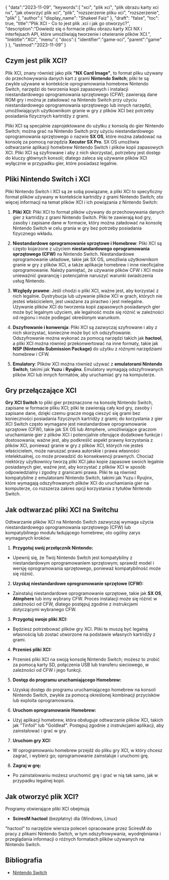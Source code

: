 {
"data":"2023-11-09",
   "keywords":[
"xci",
"plik xci",
"plik obrazu karty xci nx",
"jak otworzyć plik xci",
"plik",
"rozszerzenie pliku xci",
"rozszerzenie",
"plik"
],
   "author":{
"display_name": "Shakeel Faiz"
},
"draft": "false",
"toc": true,
"title":"Plik XCI - Co to jest plik .xci i jak go otworzyć?",
   "description":"Dowiedz się o formacie pliku obrazu karty XCI NX i interfejsach API, które umożliwiają tworzenie i otwieranie plików XCI.",
"linktitle":"XCI",
   "menu":{
      "docs":{
         "identifier":"game-xci",
         "parent":"game"
}
},
"lastmod":"2023-11-09"
}

## Czym jest plik XCI?

Plik XCI, znany również jako plik **"NX Card Image"**, to format pliku używany do przechowywania danych kart z grami **Nintendo Switch**; pliki te są zwykle używane w kontekście oprogramowania homebrew Nintendo Switch, narzędzi do tworzenia kopii zapasowych i instalacji niestandardowego oprogramowania sprzętowego (CFW); zawierają dane ROM gry i można je załadować na Nintendo Switch przy użyciu niestandardowego oprogramowania sprzętowego lub innych narzędzi, umożliwiających użytkownikom granie w gry z plików XCI bez potrzeby posiadania fizycznych kartridży z grami.

Pliki XCI są specjalnie zaprojektowane do użytku z konsolą do gier Nintendo Switch; można grać na Nintendo Switch przy użyciu niestandardowego oprogramowania sprzętowego o nazwie **SX OS**, które można załadować na konsolę za pomocą narzędzia **Xecuter SX Pro**. SX OS umożliwia odtwarzanie aplikacji homebrew Nintendo Switch i plików kopii zapasowych XCI. Pliki XCI są szyfrowane i aby z nich skorzystać, potrzebny jest dostęp do kluczy głównych konsoli; dlatego zaleca się używanie plików XCI wyłącznie w przypadku gier, które posiadasz legalnie.

## Pliki Nintendo Switch i XCI

Pliki Nintendo Switch i XCI są ze sobą powiązane, a pliki XCI to specyficzny format plików używany w kontekście kartridży z grami Nintendo Switch; oto więcej informacji na temat plików XCI i ich powiązania z Nintendo Switch:

1. **Pliki XCI**: Pliki XCI to format plików używany do przechowywania danych gier z kartridży z grami Nintendo Switch. Pliki te zawierają kod gry, zasoby i zapisane dane w formacie, który można załadować na konsolę Nintendo Switch w celu grania w gry bez potrzeby posiadania fizycznego wkładu.
    












2. **Niestandardowe oprogramowanie sprzętowe i Homebrew**: Pliki XCI są często kojarzone z użyciem **niestandardowego oprogramowania sprzętowego (CFW)** na Nintendo Switch. Niestandardowe oprogramowanie układowe, takie jak SX OS, umożliwia użytkownikom granie w gry z plików XCI, a także aplikacje homebrew i inne nieoficjalne oprogramowanie. Należy pamiętać, że używanie plików CFW i XCI może unieważnić gwarancję i potencjalnie naruszyć warunki świadczenia usług Nintendo.
    












3. **Względy prawne**: Jeśli chodzi o pliki XCI, ważne jest, aby korzystać z nich legalnie. Dystrybucja lub używanie plików XCI w grach, których nie jesteś właścicielem, jest uważane za piractwo i jest nielegalne. Używanie plików XCI do tworzenia kopii zapasowych posiadanych gier może być legalnym użyciem, ale legalność może się różnić w zależności od regionu i może podlegać określonym warunkom.
    












4. **Dszyfrowanie i konwersja**: Pliki XCI są zazwyczaj szyfrowane i aby z nich skorzystać, konieczne może być ich odszyfrowanie. Odszyfrowanie można wykonać za pomocą narzędzi takich jak **hactool**, a pliki XCI można również przekonwertować na inne formaty, takie jak **NSP (Nintendo Submission Package)** do użytku z różnymi narzędziami homebrew i CFW.
    












5. **Emulatory**: Plików XCI można również używać z **emulatorami Nintendo Switch**, takimi jak **Yuzu** i **Ryujinx**. Emulatory wymagają odszyfrowanych plików XCI lub innych formatów, aby uruchamiać gry na komputerze.

## Gry przełączające XCI

**Gry XCI Switch** to pliki gier przeznaczone na konsolę Nintendo Switch, zapisane w formacie pliku XCI; pliki te zawierają cały kod gry, zasoby i zapisane dane, dzięki czemu gracze mogą cieszyć się grami bez konieczności posiadania fizycznych kartridży z grami; do korzystania z gier XCI Switch często wymagane jest niestandardowe oprogramowanie sprzętowe (CFW), takie jak SX OS lub Atmphere, umożliwiające graczom uruchamianie gier z plików XCI i potencjalnie oferujące dodatkowe funkcje i dostosowania; ważne jest, aby podkreślić aspekt prawny korzystania z plików XCI, ponieważ granie w gry z plików XCI, których nie jesteś właścicielem, może naruszać prawa autorskie i prawa własności intelektualnej, co może prowadzić do konsekwencji prawnych. Chociaż niektórzy użytkownicy tworzą pliki XCI jako kopie zapasowe swoich legalnie posiadanych gier, ważne jest, aby korzystać z plików XCI w sposób odpowiedzialny i zgodny z granicami prawa. Pliki te są również kompatybilne z emulatorami Nintendo Switch, takimi jak Yuzu i Ryujinx, które wymagają odszyfrowanych plików XCI do uruchamiania gier na komputerze, co rozszerza zakres opcji korzystania z tytułów Nintendo Switch.

## Jak odtwarzać pliki XCI na Switchu

Odtwarzanie plików XCI na Nintendo Switch zazwyczaj wymaga użycia niestandardowego oprogramowania sprzętowego (CFW) lub kompatybilnego modułu ładującego homebrew; oto ogólny zarys wymaganych kroków:

1. **Przygotuj swój przełącznik Nintendo:**
    












- Upewnij się, że Twój Nintendo Switch jest kompatybilny z niestandardowym oprogramowaniem sprzętowym; sprawdź model i wersję oprogramowania sprzętowego, ponieważ kompatybilność może się różnić.
2. **Uzyskaj niestandardowe oprogramowanie sprzętowe (CFW):**
    












- Zainstaluj niestandardowe oprogramowanie sprzętowe, takie jak **SX OS**, **Atmphere** lub inny wybrany CFW. Proces instalacji może się różnić w zależności od CFW, dlatego postępuj zgodnie z instrukcjami dotyczącymi wybranego CFW.
3. **Przygotuj swoje pliki XCI:**
    












- Będziesz potrzebować plików gry XCI. Pliki te muszą być legalną własnością lub zostać utworzone na podstawie własnych kartridży z grami.
4. **Przenieś pliki XCI:**
    












- Przenieś pliki XCI na swoją konsolę Nintendo Switch; możesz to zrobić za pomocą karty SD, połączenia USB lub transferu sieciowego, w zależności od CFW i jego funkcji.
5. **Dostęp do programu uruchamiającego Homebrew:**
    












- Uzyskaj dostęp do programu uruchamiającego homebrew na konsoli Nintendo Switch, zwykle za pomocą określonej kombinacji przycisków lub exploita oprogramowania.
6. **Uruchom oprogramowanie Homebrew:**
    












- Użyj aplikacji homebrew, która obsługuje odtwarzanie plików XCI, takich jak "Tinfoil" lub "Goldleaf". Postępuj zgodnie z instrukcjami aplikacji, aby zainstalować i grać w gry.
7. **Uruchom gry XCI:**
    












- W oprogramowaniu homebrew przejdź do pliku gry XCI, w który chcesz zagrać, i wybierz go; oprogramowanie zainstaluje i uruchomi grę.
8. **Zagraj w grę:**
    












- Po zainstalowaniu możesz uruchomić grę i grać w nią tak samo, jak w przypadku legalnej kopii.

## Jak otworzyć plik XCI?

Programy otwierające pliki XCI obejmują

- **SciresM hactool** (bezpłatny) dla (Windows, Linux)

"hactool" to narzędzie wiersza poleceń opracowane przez SciresM do pracy z plikami Nintendo Switch, w tym odszyfrowywania, wyodrębniania i przeglądania informacji o różnych formatach plików używanych na Nintendo Switch.

## Bibliografia
* [Nintendo Switch](https://en.wikipedia.org/wiki/Nintendo_Switch)
